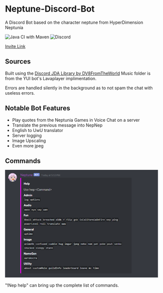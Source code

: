 # Neptune-Discord-Bot

A Discord Bot based on the character neptune from HyperDimension Neptunia

![Java CI with Maven](https://github.com/Codel1417/Neptune-Discord-Bot/workflows/Java%20CI%20with%20Maven/badge.svg) ![Discord](https://img.shields.io/discord/545567251575865365)

[Invite Link](https://discordapp.com/api/oauth2/authorize?client_id=545565550768816138&permissions=37087296&scope=bot)

## Sources

Built using the [Discord JDA Library by DV8FromTheWorld](https://github.com/DV8FromTheWorld/JDA)
Music folder is from the YUI bot's Lavaplayer implimentation.

Errors are handled silently in the background as to not spam the chat with useless errors.

## Notable Bot Features

* Play quotes from the Neptunia Games in Voice Chat on a server
* Translate the previous message into NepNep
* English to UwU translator
* Server logging
* Image Upscaling
* Even more jpeg

## Commands

![Commands](https://github.com/Codel1417/Neptune-Discord-Bot/blob/master/IMAGES/10-14-2020-Commands.png?raw=true)

"!Nep help" can bring up the complete list of commands.
